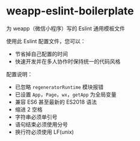 # weapp-eslint-boilerplate
为 weapp（微信小程序）写的 Eslint 通用模板文件

使用此 Eslint 配置文件，您可以：
*  节省掉自己配置的时间
*  快速开发并在多人协作时保持统一的代码风格


配置说明：
*  已忽略 `regeneratorRuntime` 模块报错
*  已设置 `App`，`Page`，`wx`，`getApp` 为全局变量
*  兼容 ES6 甚至最新的 ES2018 语法
*  缩进 2 空格
*  字符串必须单引号
*  语句结束必须使用分号
*  换行符必须使用 LF(unix)
